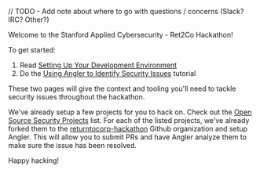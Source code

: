 // TODO - Add note about where to go with questions / concerns (Slack? IRC? Other?)

Welcome to the Stanford Applied Cybersecurity - Ret2Co Hackathon!

To get started:

1. Read [Setting Up Your Development Environment](https://github.com/returntocorp-hackathon/hackathon002/wiki/Setting-Up-Your-Development-Environment)
2. Do the [Using Angler to Identify Security Issues](https://github.com/returntocorp-hackathon/hackathon002/wiki/Using-Angler-to-Identify-Security-Issues) tutorial

These two pages will give the context and tooling you'll need to tackle security issues throughout the hackathon.

We've already setup a few projects for you to hack on. Check out the [Open Source Security Projects](https://github.com/returntocorp-hackathon/hackathon002/wiki/Open-Source-Security-Projects) list. For each of the listed projects, we've already forked them to the [returntocorp-hackathon](https://github.com/returntocorp-hackathon) Github organization and setup Angler. This will allow you to submit PRs and have Angler analyze them to make sure the issue has been resolved.

Happy hacking!